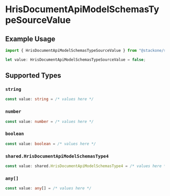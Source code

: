 # HrisDocumentApiModelSchemasTypeSourceValue

## Example Usage

```typescript
import { HrisDocumentApiModelSchemasTypeSourceValue } from "@stackone/stackone-client-ts/sdk/models/shared";

let value: HrisDocumentApiModelSchemasTypeSourceValue = false;
```

## Supported Types

### `string`

```typescript
const value: string = /* values here */
```

### `number`

```typescript
const value: number = /* values here */
```

### `boolean`

```typescript
const value: boolean = /* values here */
```

### `shared.HrisDocumentApiModelSchemasType4`

```typescript
const value: shared.HrisDocumentApiModelSchemasType4 = /* values here */
```

### `any[]`

```typescript
const value: any[] = /* values here */
```

